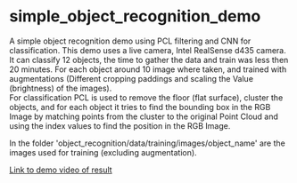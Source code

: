 # simple_object_recognition_demo
A simple object recognition demo using PCL filtering and CNN for classification.
This demo uses a live camera, Intel RealSense d435 camera.  
It can classify 12 objects, the time to gather the data and train was less then 20 minutes. For each object around 10 image where taken, and trained with augmentations (Different cropping paddings and scaling the Value (brightness) of the images).   
For classification PCL is used to remove the floor (flat surface), cluster the objects, and for each object it tries to find the bounding box in the RGB Image by matching points from the cluster to the original Point Cloud and using the index values to find the position in the RGB Image. 
  
In the folder 'object_recognition/data/training/images/object_name' are the images used for training (excluding augmentation). 

[Link to demo video of result](https://youtu.be/h9DArHZGUMo)

